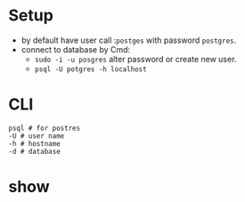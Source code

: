 # Setup
- by default have user call :`postges` with password `postgres`.
- connect to database by Cmd: 
	- `sudo -i -u posgres` alter password or create new user. 
	- `psql -U potgres -h localhost`
# CLI
``` shell
psql # for postres
-U # user name
-h # hostname
-d # database
```

# show
